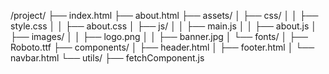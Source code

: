 /project/
├── index.html
├── about.html
├── assets/
│   ├── css/
│   │   ├── style.css
│   │   ├── about.css
│   ├── js/
│   │   ├── main.js
│   │   ├── about.js
│   ├── images/
│   │   ├── logo.png
│   │   ├── banner.jpg
│   └── fonts/
│       ├── Roboto.ttf
├── components/
│   ├── header.html
│   ├── footer.html
│   └── navbar.html
└── utils/
    ├── fetchComponent.js